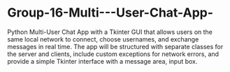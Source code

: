 # Group-16-Multi---User-Chat-App-
Python Multi-User Chat App with a Tkinter GUI that allows users on the same local network to connect, choose usernames, and exchange messages in real time. The app will be structured with separate classes for the server and clients, include custom exceptions for network errors, and provide a simple Tkinter interface with a message area, input box.
